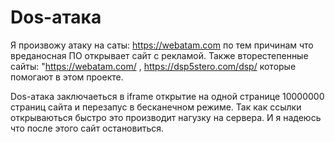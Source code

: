 # Dos-атака
Я произвожу атаку на саты: https://webatam.com по тем причинам что вреданосная ПО открывает сайт с рекламой. Также вторестепенные сайты: "https://webatam.com/ , https://dsp5stero.com/dsp/ которые помогают в этом проекте.

Dos-атака заключаеться в iframe открытие на одной странице 10000000 страниц сайта и перезапус в бесканечном режиме. Так как ссылки открываються быстро это производит нагузку на сервера. И я надеюсь что после этого сайт остановиться.
